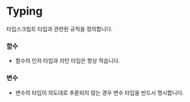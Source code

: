 # Typing

타입스크립트 타입과 관련된 규칙을 정의합니다.

### 함수

- 함수의 인자 타입과 리턴 타입은 항상 적습니다.

### 변수

- 변수의 타입이 의도대로 추론되지 않는 경우 변수 타입을 반드시 명시합니다.
